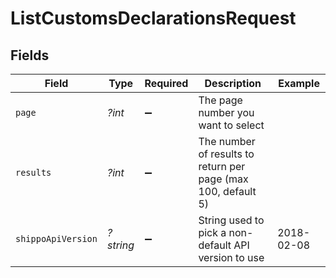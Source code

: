 # ListCustomsDeclarationsRequest


## Fields

| Field                                                         | Type                                                          | Required                                                      | Description                                                   | Example                                                       |
| ------------------------------------------------------------- | ------------------------------------------------------------- | ------------------------------------------------------------- | ------------------------------------------------------------- | ------------------------------------------------------------- |
| `page`                                                        | *?int*                                                        | :heavy_minus_sign:                                            | The page number you want to select                            |                                                               |
| `results`                                                     | *?int*                                                        | :heavy_minus_sign:                                            | The number of results to return per page (max 100, default 5) |                                                               |
| `shippoApiVersion`                                            | *?string*                                                     | :heavy_minus_sign:                                            | String used to pick a non-default API version to use          | 2018-02-08                                                    |